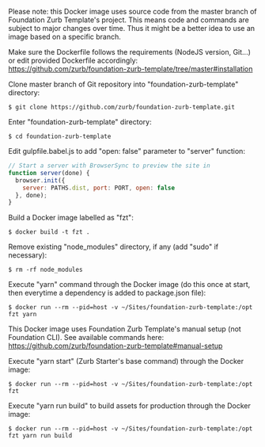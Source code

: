 Please note: this Docker image uses source code from the master branch of Foundation Zurb Template's project. This means code and commands are subject to major changes over time. Thus it might be a better idea to use an image based on a specific branch.

Make sure the Dockerfile follows the requirements (NodeJS version, Git...) or edit provided Dockerfile accordingly: https://github.com/zurb/foundation-zurb-template/tree/master#installation

Clone master branch of Git repository into "foundation-zurb-template" directory:
```shell
$ git clone https://github.com/zurb/foundation-zurb-template.git
```

Enter "foundation-zurb-template" directory:
```shell
$ cd foundation-zurb-template
```

Edit gulpfile.babel.js to add "open: false" parameter to "server" function:
```js
// Start a server with BrowserSync to preview the site in
function server(done) {
  browser.init({
    server: PATHS.dist, port: PORT, open: false
  }, done);
}
```

Build a Docker image labelled as "fzt":
```shell
$ docker build -t fzt .
```

Remove existing "node_modules" directory, if any (add "sudo" if necessary):
```shell
$ rm -rf node_modules
```

Execute "yarn" command through the Docker image (do this once at start, then everytime a dependency is added to package.json file):
```shell
$ docker run --rm --pid=host -v ~/Sites/foundation-zurb-template:/opt fzt yarn
```

This Docker image uses Foundation Zurb Template's manual setup (not Foundation CLI). See available commands here: https://github.com/zurb/foundation-zurb-template#manual-setup

Execute "yarn start" (Zurb Starter's base command) through the Docker image:
```shell
$ docker run --rm --pid=host -v ~/Sites/foundation-zurb-template:/opt fzt
```

Execute "yarn run build" to build assets for production through the Docker image:
```shell
$ docker run --rm --pid=host -v ~/Sites/foundation-zurb-template:/opt fzt yarn run build
```
